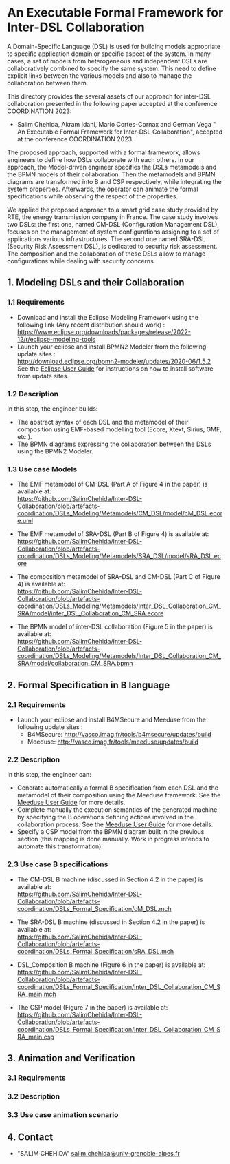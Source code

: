 # An Executable Formal Framework for Inter-DSL Collaboration

A Domain-Specific Language (DSL) is used for building models appropriate to specific application domain or specific aspect of the system.  In many cases, a set of models from heterogeneous and independent DSLs are collaboratively combined to specify the same system. This need to define explicit links between the various models and also to manage the collaboration between them.

This directory provides the several assets of our approach for inter-DSL collaboration presented in the following paper accepted at the conference COORDINATION 2023:

- Salim Chehida, Akram Idani, Mario Cortes-Cornax and German Vega " An Executable Formal Framework for Inter-DSL Collaboration", accepted at the conference COORDINATION 2023.

The proposed approach, supported with a formal framework, allows engineers to define how DSLs collaborate with each others. In our approach, the Model-driven engineer specifies the DSLs metamodels and the BPMN models of their collaboration. Then the metamodels and BPMN diagrams are transformed into B and CSP respectively, while integrating the system properties. Afterwards, the operator can animate the formal specifications while observing the respect of the properties.

We applied the proposed approach to a smart grid case study provided by RTE, the energy transmission company in France. The case study involves two DSLs: the first one, named CM-DSL (Configuration Management DSL), focuses on the management of system configurations assigning to a set of applications various infrastructures. The second one named SRA-DSL (Security Risk Assessment DSL), is dedicated to security risk assessment. The composition and the collaboration of these DSLs allow to manage configurations while dealing with security concerns.

## 1.  Modeling DSLs and their Collaboration

### 1.1 Requirements
- Download and install the Eclipse Modeling Framework using the following link (Any recent distribution should work) : <br>
 https://www.eclipse.org/downloads/packages/release/2022-12/r/eclipse-modeling-tools 
- Launch your eclipse and install BPMN2 Modeler from the following update sites : <br>
 http://download.eclipse.org/bpmn2-modeler/updates/2020-06/1.5.2  <br>
 See the [Eclipse User Guide](https://help.eclipse.org/latest/index.jsp?topic=%2Forg.eclipse.platform.doc.user%2Ftasks%2Ftasks-129.htm&cp%3D0_3_17) for instructions on how to install software from update sites.
 
 ### 1.2 Description
In this step, the engineer builds:
- The abstract syntax of each DSL and the metamodel of their composition using EMF-based modelling tool (Ecore, Xtext, Sirius, GMF, etc.).
- The BPMN diagrams expressing the collaboration between the DSLs using the BPMN2 Modeler.


### 1.3 Use case Models

- The EMF metamodel of CM-DSL (Part A of Figure 4 in the paper) is available at: <br>
https://github.com/SalimChehida/Inter-DSL-Collaboration/blob/artefacts-coordination/DSLs_Modeling/Metamodels/CM_DSL/model/cM_DSL.ecore.uml

- The EMF metamodel of SRA-DSL (Part B of Figure 4) is available at: <br>
https://github.com/SalimChehida/Inter-DSL-Collaboration/blob/artefacts-coordination/DSLs_Modeling/Metamodels/SRA_DSL/model/sRA_DSL.ecore

- The composition metamodel of SRA-DSL and CM-DSL (Part C of Figure 4) is available at: <br>
https://github.com/SalimChehida/Inter-DSL-Collaboration/blob/artefacts-coordination/DSLs_Modeling/Metamodels/Inter_DSL_Collaboration_CM_SRA/model/inter_DSL_Collaboration_CM_SRA.ecore

- The BPMN model of inter-DSL collaboration (Figure 5 in the paper) is available at: <br>
https://github.com/SalimChehida/Inter-DSL-Collaboration/blob/artefacts-coordination/DSLs_Modeling/Metamodels/Inter_DSL_Collaboration_CM_SRA/model/collaboration_CM_SRA.bpmn

## 2. Formal Specification in B language

### 2.1 Requirements
- Launch your eclipse and install B4MSecure and Meeduse from the following update sites : <br>
  - B4MSecure: http://vasco.imag.fr/tools/b4msecure/updates/build
  - Meeduse: http://vasco.imag.fr/tools/meeduse/updates/build

### 2.2 Description
In this step, the engineer can:
- Generate automatically a formal B specification from each DSL and the metamodel of their composition using the Meeduse framework. See the [Meeduse User Guide]( http://vasco.imag.fr/tools/meeduse/html/index.html) for more details.
- Complete manually the execution semantics of the generated machine by specifying the B operations defining actions involved in the collaboration process. See the [Meeduse User Guide]( http://vasco.imag.fr/tools/meeduse/html/index.html) for more details.
- Specify a CSP model from the BPMN diagram built in the previous section (this mapping is done manually. Work in progress intends to automate this transformation).

### 2.3 Use case B specifications

- The CM-DSL B machine (discussed in Section 4.2 in the paper) is available at: <br>
https://github.com/SalimChehida/Inter-DSL-Collaboration/blob/artefacts-coordination/DSLs_Formal_Specification/cM_DSL.mch

- The SRA-DSL B machine (discussed in Section 4.2 in the paper) is available at: <br>
https://github.com/SalimChehida/Inter-DSL-Collaboration/blob/artefacts-coordination/DSLs_Formal_Specification/sRA_DSL.mch

- DSL_Composition B machine (Figure 6 in the paper) is available at: <br>
https://github.com/SalimChehida/Inter-DSL-Collaboration/blob/artefacts-coordination/DSLs_Formal_Specification/inter_DSL_Collaboration_CM_SRA_main.mch

- The CSP model (Figure 7 in the paper) is available at: <br>
https://github.com/SalimChehida/Inter-DSL-Collaboration/blob/artefacts-coordination/DSLs_Formal_Specification/inter_DSL_Collaboration_CM_SRA_main.csp


## 3. Animation and Verification

### 3.1 Requirements

### 3.2 Description

### 3.3 Use case animation scenario


## 4. Contact

* "SALIM CHEHIDA" salim.chehida@univ-grenoble-alpes.fr

